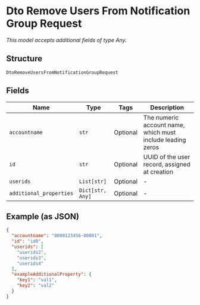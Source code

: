 
# Dto Remove Users From Notification Group Request

*This model accepts additional fields of type Any.*

## Structure

`DtoRemoveUsersFromNotificationGroupRequest`

## Fields

| Name | Type | Tags | Description |
|  --- | --- | --- | --- |
| `accountname` | `str` | Optional | The numeric account name, which must include leading zeros |
| `id` | `str` | Optional | UUID of the user record, assigned at creation |
| `userids` | `List[str]` | Optional | - |
| `additional_properties` | `Dict[str, Any]` | Optional | - |

## Example (as JSON)

```json
{
  "accountname": "0000123456-00001",
  "id": "id0",
  "userids": [
    "userids2",
    "userids3",
    "userids4"
  ],
  "exampleAdditionalProperty": {
    "key1": "val1",
    "key2": "val2"
  }
}
```

